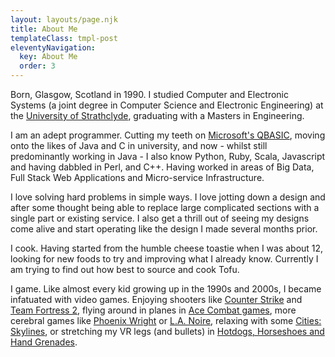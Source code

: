 ```yaml
---
layout: layouts/page.njk
title: About Me
templateClass: tmpl-post
eleventyNavigation:
  key: About Me
  order: 3
---
```


Born, Glasgow, Scotland in 1990. I studied Computer and Electronic Systems (a
joint degree in Computer Science and Electronic Engineering) at the
[University of Strathclyde](https://www.strath.ac.uk), graduating with a Masters
in Engineering.

I am an adept programmer. Cutting my teeth on
[Microsoft's QBASIC](https://en.wikipedia.org/wiki/QBasic), moving onto the
likes of Java and C in university, and now - whilst still predominantly working
in Java - I also know Python, Ruby, Scala, Javascript and having dabbled in
Perl, and C++. Having worked in areas of Big Data, Full Stack Web Applications
and Micro-service Infrastructure.

I love solving hard problems in simple ways. I love jotting down a design and
after some thought being able to replace large complicated sections with a
single part or existing service. I also get a thrill out of seeing my designs
come alive and start operating like the design I made several months prior.

I cook. Having started from the humble cheese toastie when I was about 12,
looking for new foods to try and improving what I already know. Currently I am
trying to find out how best to source and cook Tofu.

I game. Like almost every kid growing up in the 1990s and 2000s, I became
infatuated with video games. Enjoying shooters like
[Counter Strike](https://store.steampowered.com/app/240/CounterStrike_Source/)
and [Team Fortress 2](https://store.steampowered.com/app/440/Team_Fortress_2/),
flying around in planes in [Ace Combat games](https://en.wikipedia.org/wiki/Ace_Combat),
more cerebral games like
[Phoenix Wright](https://en.wikipedia.org/wiki/Phoenix_Wright:_Ace_Attorney) or
[L.A. Noire](https://en.wikipedia.org/wiki/L.A._Noire), relaxing with some
[Cities: Skylines](https://www.paradoxplaza.com/cities-skylines/CSCS00GSK-MASTER.html),
or stretching my VR legs (and bullets) in
[Hotdogs, Horseshoes and Hand Grenades](https://store.steampowered.com/app/450540/Hot_Dogs_Horseshoes__Hand_Grenades/).
